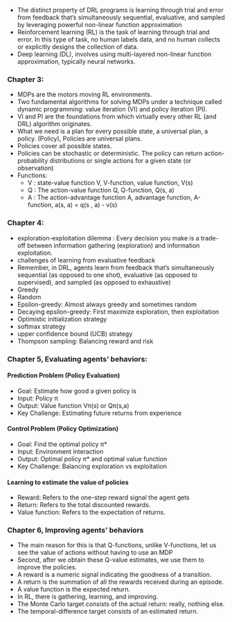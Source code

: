 <!--
Grokking Deep Reinforcement Learning book Summary
Mohammad Kadkhodaei
1404-06-23
-->

- The distinct property of DRL programs is learning through trial and error from feedback that’s simultaneously sequential, evaluative, and sampled by leveraging powerful non-linear function approximation
- Reinforcement learning (RL) is the task of learning through trial and error. In this type of task, no human labels data, and no human collects or explicitly designs the collection of data.
- Deep learning (DL), involves using multi-layered non-linear function approximation, typically neural networks.


<!-- Chapter 3, 1404-07-01 -->
### Chapter 3:
- MDPs are the motors moving RL environments.
- Two fundamental algorithms for solving MDPs under a technique called dynamic programming: value iteration (VI) and policy iteration (PI).
- VI and PI are the foundations from which virtually every other RL (and DRL) algorithm originates.
- What we need is a plan for every possible state, a universal plan, a policy. (Policy), Policies are universal plans.
- Policies cover all possible states.
- Policies can be stochastic or deterministic. The policy can return action-probability distributions or single actions for a given state (or observation)
- Functions:
  - V : state-value function V, V-function, value function, V(s)
  - Q : The action-value function Q, Q-function, Q(s, a)
  - A : The action-advantage function A, advantage function, A-function, a(s, a) = q(s , a) - v(s)

<!-- Chapter 4, 1404-07-02 -->
### Chapter 4:
- exploration-exploitation dilemma : Every decision you make is a trade-off between information gathering (exploration) and information exploitation.
- challenges of learning from evaluative feedback
- Remember, in DRL, agents learn from feedback that’s simultaneously sequential (as opposed to one shot), evaluative (as opposed to supervised), and sampled (as opposed to exhaustive)
- Greedy
- Random
- Epsilon-greedy: Almost always greedy and sometimes random
- Decaying epsilon-greedy: First maximize exploration, then exploitation
- Optimistic initialization strategy
- softmax strategy
- upper confidence bound (UCB) strategy
- Thompson sampling: Balancing reward and risk

<!-- 1404-07-05 -->
### Chapter 5, Evaluating agents’ behaviors:
#### Prediction Problem (Policy Evaluation)
 - Goal: Estimate how good a given policy is
 - Input: Policy π
 - Output: Value function Vπ(s) or Qπ(s,a)
 - Key Challenge: Estimating future returns from experience
#### Control Problem (Policy Optimization)
 - Goal: Find the optimal policy π*
 - Input: Environment interaction
 - Output: Optimal policy π* and optimal value function
 - Key Challenge: Balancing exploration vs exploitation

#### Learning to estimate the value of policies
- Reward: Refers to the one-step reward signal the agent gets
- Return: Refers to the total discounted rewards.
- Value function: Refers to the expectation of returns.

<!-- 1404-07-06 -->
### Chapter 6, Improving agents’ behaviors
- The main reason for this is that Q-functions, unlike V-functions, let us see the value of actions without having to use an MDP
- Second, after we obtain these Q-value estimates, we use them to improve the policies.
- A reward is a numeric signal indicating the goodness of a transition.
- A return is the summation of all the rewards received during an episode.
- A value function is the expected return.
- In RL, there is gathering, learning, and improving.
- The Monte Carlo target consists of the actual return: really, nothing else.
- The temporal-difference target consists of an estimated return.
